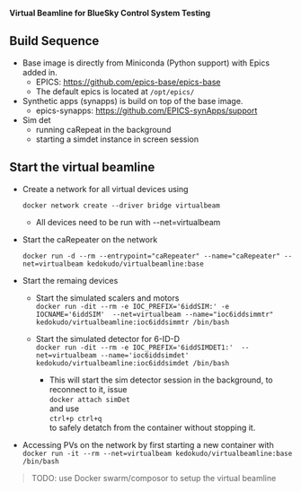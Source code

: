 __Virtual Beamline for BlueSky Control System Testing__

## Build Sequence
* Base image is directly from Miniconda (Python support) with Epics added in.
    * EPICS: https://github.com/epics-base/epics-base
    * The default epics is located at `/opt/epics/`
* Synthetic apps (synapps) is build on top of the base image.
    * epics-synapps: https://github.com/EPICS-synApps/support
* Sim det
    * running caRepeat in the background
    * starting a simdet instance in screen session


## Start the virtual beamline
* Create a network for all virtual devices using

    `docker network create --driver bridge virtualbeam`
    
    * All devices need to be run with --net=virtualbeam
* Start the caRepeater on the network

    `docker run -d --rm --entrypoint="caRepeater" --name="caRepeater" --net=virtualbeam kedokudo/virtualbeamline:base`

* Start the remaing devices
    * Start the simulated scalers and motors  
    `docker run -dit --rm -e IOC_PREFIX='6iddSIM:' -e IOCNAME='6iddSIM'  --net=virtualbeam --name="ioc6iddsimmtr" kedokudo/virtualbeamline:ioc6iddsimmtr /bin/bash`

    * Start the simulated detector for 6-ID-D  
    `docker run -dit --rm -e IOC_PREFIX='6iddSIMDET1:'  --net=virtualbeam --name='ioc6iddsimdet' kedokudo/virtualbeamline:ioc6iddsimdet /bin/bash`
        * This will start the sim detector session in the background, to reconnect to it, issue  
            `docker attach simDet`  
        and use  
            `ctrl+p ctrl+q`  
        to safely detatch from the container without stopping it.

* Accessing PVs on the network by first starting a new container with  
    `docker run -it --rm --net=virtualbeam kedokudo/virtualbeamline:base /bin/bash`  


> TODO: use Docker swarm/composor to setup the virtual beamline
